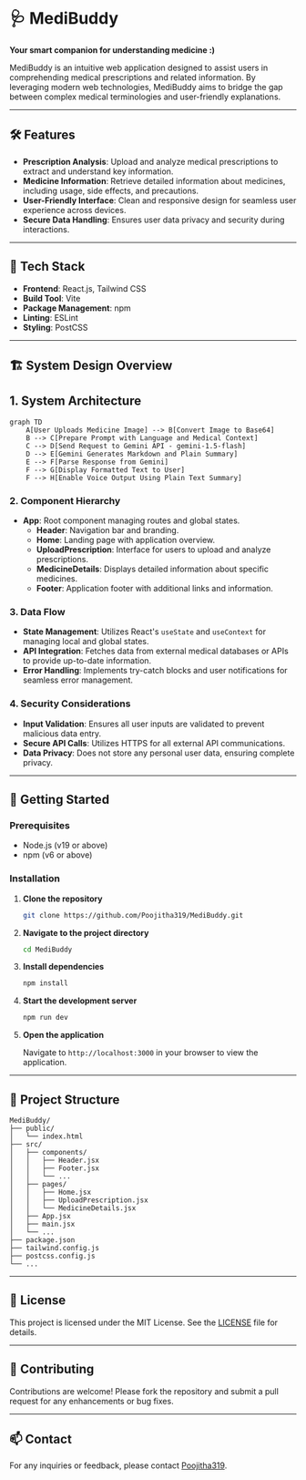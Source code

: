 # 🩺 MediBuddy

**Your smart companion for understanding medicine :)**

MediBuddy is an intuitive web application designed to assist users in comprehending medical prescriptions and related information. By leveraging modern web technologies, MediBuddy aims to bridge the gap between complex medical terminologies and user-friendly explanations.

---


## 🛠️ Features

- **Prescription Analysis**: Upload and analyze medical prescriptions to extract and understand key information.
- **Medicine Information**: Retrieve detailed information about medicines, including usage, side effects, and precautions.
- **User-Friendly Interface**: Clean and responsive design for seamless user experience across devices.
- **Secure Data Handling**: Ensures user data privacy and security during interactions.

---

## 🧰 Tech Stack

- **Frontend**: React.js, Tailwind CSS
- **Build Tool**: Vite
- **Package Management**: npm
- **Linting**: ESLint
- **Styling**: PostCSS

---

## 🏗️ System Design Overview

## 1. System Architecture

```mermaid
graph TD
    A[User Uploads Medicine Image] --> B[Convert Image to Base64]
    B --> C[Prepare Prompt with Language and Medical Context]
    C --> D[Send Request to Gemini API - gemini-1.5-flash]
    D --> E[Gemini Generates Markdown and Plain Summary]
    E --> F[Parse Response from Gemini]
    F --> G[Display Formatted Text to User]
    F --> H[Enable Voice Output Using Plain Text Summary]
```



### 2. **Component Hierarchy**

- **App**: Root component managing routes and global states.
  - **Header**: Navigation bar and branding.
  - **Home**: Landing page with application overview.
  - **UploadPrescription**: Interface for users to upload and analyze prescriptions.
  - **MedicineDetails**: Displays detailed information about specific medicines.
  - **Footer**: Application footer with additional links and information.

### 3. **Data Flow**

- **State Management**: Utilizes React's `useState` and `useContext` for managing local and global states.
- **API Integration**: Fetches data from external medical databases or APIs to provide up-to-date information.
- **Error Handling**: Implements try-catch blocks and user notifications for seamless error management.

### 4. **Security Considerations**

- **Input Validation**: Ensures all user inputs are validated to prevent malicious data entry.
- **Secure API Calls**: Utilizes HTTPS for all external API communications.
- **Data Privacy**: Does not store any personal user data, ensuring complete privacy.

---

## 🚀 Getting Started

### Prerequisites

- Node.js (v19 or above)
- npm (v6 or above)

### Installation

1. **Clone the repository**

   ```bash
   git clone https://github.com/Poojitha319/MediBuddy.git
   ```

2. **Navigate to the project directory**

   ```bash
   cd MediBuddy
   ```

3. **Install dependencies**

   ```bash
   npm install
   ```

4. **Start the development server**

   ```bash
   npm run dev
   ```

5. **Open the application**

   Navigate to `http://localhost:3000` in your browser to view the application.

---

## 📂 Project Structure

```
MediBuddy/
├── public/
│   └── index.html
├── src/
│   ├── components/
│   │   ├── Header.jsx
│   │   ├── Footer.jsx
│   │   └── ...
│   ├── pages/
│   │   ├── Home.jsx
│   │   ├── UploadPrescription.jsx
│   │   └── MedicineDetails.jsx
│   ├── App.jsx
│   ├── main.jsx
│   └── ...
├── package.json
├── tailwind.config.js
├── postcss.config.js
└── ...
```

---


## 📄 License

This project is licensed under the MIT License. See the [LICENSE](https://github.com/Poojitha319/MediBuddy/blob/main/LICENSE) file for details.

---

## 🤝 Contributing

Contributions are welcome! Please fork the repository and submit a pull request for any enhancements or bug fixes.

---

## 📫 Contact

For any inquiries or feedback, please contact [Poojitha319](https://github.com/Poojitha319).
